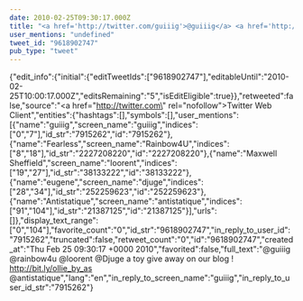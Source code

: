 ```yaml
---
date: 2010-02-25T09:30:17.000Z
title: "<a href='http://twitter.com/guiiig'>@guiiig</a> <a href='http://twitter.com/rainbow4u'>@rainbow4u</a> <a href='http://twitter.com/loorent'>@loorent</a> <a href='http://twitter.com/Djuge'>@Djuge</a> a toy give away on our blog ! http://bit.ly/ollie_by_as <a href='http://twitter.com/antistatique'>@antistatique</a>″"
user_mentions: "undefined"
tweet_id: "9618902747"
pub_type: "tweet"
---
```

{"edit_info":{"initial":{"editTweetIds":["9618902747"],"editableUntil":"2010-02-25T10:00:17.000Z","editsRemaining":"5","isEditEligible":true}},"retweeted":false,"source":"<a href=\"http://twitter.com\" rel=\"nofollow\">Twitter Web Client</a>","entities":{"hashtags":[],"symbols":[],"user_mentions":[{"name":"guiiig","screen_name":"guiiig","indices":["0","7"],"id_str":"7915262","id":"7915262"},{"name":"Fearless","screen_name":"Rainbow4U","indices":["8","18"],"id_str":"2227208220","id":"2227208220"},{"name":"Maxwell Sheffield","screen_name":"loorent","indices":["19","27"],"id_str":"38133222","id":"38133222"},{"name":"eugene","screen_name":"djuge","indices":["28","34"],"id_str":"252259623","id":"252259623"},{"name":"Antistatique","screen_name":"antistatique","indices":["91","104"],"id_str":"21387125","id":"21387125"}],"urls":[]},"display_text_range":["0","104"],"favorite_count":"0","id_str":"9618902747","in_reply_to_user_id":"7915262","truncated":false,"retweet_count":"0","id":"9618902747","created_at":"Thu Feb 25 09:30:17 +0000 2010","favorited":false,"full_text":"@guiiig @rainbow4u @loorent @Djuge a toy give away on our blog ! http://bit.ly/ollie_by_as @antistatique","lang":"en","in_reply_to_screen_name":"guiiig","in_reply_to_user_id_str":"7915262"}
